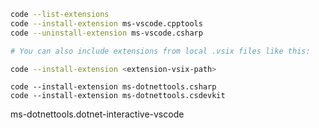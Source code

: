 ```sh
code --list-extensions
code --install-extension ms-vscode.cpptools
code --uninstall-extension ms-vscode.csharp

# You can also include extensions from local .vsix files like this:

code --install-extension <extension-vsix-path>
```

```
code --install-extension ms-dotnettools.csharp
code --install-extension ms-dotnettools.csdevkit
```

ms-dotnettools.dotnet-interactive-vscode